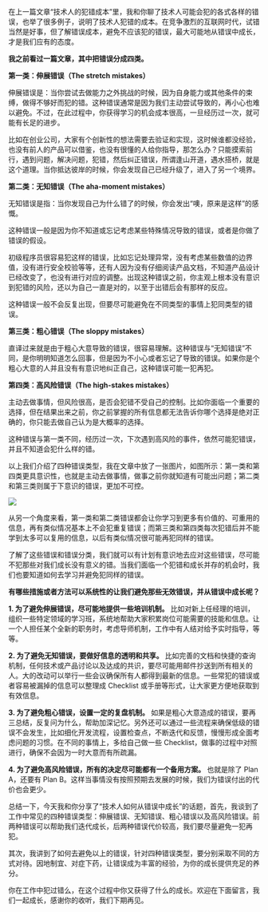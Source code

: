在上一篇文章“技术人的犯错成本”里，我和你聊了技术人可能会犯的各式各样的错误，也举了很多例子，说明了技术人犯错的成本。在竞争激烈的互联网时代，试错当然是好事，但了解错误成本，避免不应该犯的错误，最大可能地从错误中成长，才是我们应有的态度。

**我之前看过一篇文章，其中把错误分成四类。**

**第一类：伸展错误（The stretch mistakes）**

伸展错误是：当你尝试去做能力之外挑战的时候，因为自身能力或其他条件的束缚，做得不够好而犯的错。这种错误通常是因为我们主动尝试导致的，再小心也难以避免。不过，在此过程中，你获得学习的机会成本很高，一旦经历过一次，就可能有长足的进步。

比如在创业公司，大家有个创新性的想法需要去验证和实现，这时候谁都没经验，也没有前人的产品可以借鉴，也没有很懂的人给你指导，那怎么办？只能摸索前行，遇到问题，解决问题，犯错，然后纠正错误，所谓逢山开道，遇水搭桥，就是这个道理。当你抵达彼岸的时候，你会发现自己已经升级了，进入了另一个境界。

**第二类：无知错误（The aha-moment mistakes）**

无知错误是指：当你发现自己为什么错了的时候，你会发出“噢，原来是这样”的感慨。

这种错误一般是因为你不知道或忘记考虑某些特殊情况导致的错误，或者是你做了错误的假设。

初级程序员很容易犯这样的错误，比如忘记处理异常，没有考虑某些数值的边界值，没有进行安全校验等等，还有人因为没有仔细阅读产品文档，不知道产品设计已经改变了，也没有进行对应的调整。出现这种错误之前，你主观上根本没有意识到犯错的风险，还以为自己一直是对的，以至于出错后会有那样的反应。

这种错误一般不会反复出现，但要尽可能避免在不同类型的事情上犯同类型的错误。

**第三类：粗心错误（The sloppy mistakes）**

直译过来就是由于粗心大意导致的错误，很容易理解。这种错误与“无知错误”不同，是你明明知道怎么回事，但是因为不小心或者忘记了导致的错误。如果你是个粗心大意的人并且没有有意识地纠正自己，这种错误可能一犯再犯。

**第四类：高风险错误（The high-stakes mistakes）**

主动去做事情，但风险很高，是否会犯错不受自己的控制。比如你面临一个重要的选择，但在结果出来之前，你之前掌握的所有信息都无法告诉你哪个选择是绝对正确的，你只能去做自己认为是大概率的选择。

这种错误与第一类不同，经历过一次，下次遇到高风险的事件，依然可能犯错误，并且不知道会犯什么样的错。

以上我们介绍了四种错误类型，我在文章中放了一张图片，如图所示：第一类和第四类更具意识性，也就是主动去做事情，做事之前你就知道有可能出问题；第二类和第三类则属于下意识的错误，更加不可控。

![](https://static001.geekbang.org/resource/image/8b/1a/8b1257c74cc18495795a4902ef81d91a.png?wh=1117*794)

从另一个角度来看，第一类和第二类错误都会让你学习到更多有价值的、可重用的信息，再有类似情况基本上不会犯重复错误；而第三类和第四类每次犯错后并不能学到太多可以复用的信息，以后有类似情况很可能再犯同样的错误。

了解了这些错误和错误分类，我们就可以有计划有意识地去应对这些错误，尽可能不犯那些对我们成长没有意义的错。当我们面临一个犯错和成长并存的机会时，我们也要知道如何去学习并避免犯同样的错误。

**有哪些措施或者方法可以系统性的让我们避免那些无效错误，并从错误中成长呢？**

**1\. 为了避免伸展错误，尽可能地提供一些培训机制。** 比如对新上任经理的培训，组织一些特定领域的学习班，系统地帮助大家积累岗位可能需要的技能和信息。让一个人担任某个全新的职务时，考虑导师机制，工作中有人结对给予实时指导，等等。

**2\. 为了避免无知错误，要做好信息的透明和共享。** 比如完善的文档和快捷的查询机制，任何技术或产品讨论以及达成的共识，要尽可能用邮件抄送到所有相关的人。大的改动可以举行一些会议确保所有人都得到最新的信息。一些常犯的错误或者容易被漏掉的信息可以整理成 Checklist 或手册等形式，让大家更方便地获取到有效信息。

**3\. 为了避免粗心错误，设置一定的复盘机制。** 如果是粗心大意造成的错误，要再三总结，反复问为什么，帮助加深记忆。另外还可以通过一些流程来确保低级的错误不会发生，比如细化开发流程，设置检查点，不断迭代和反馈，慢慢形成全面考虑问题的习惯。在不同的事情上，多给自己做一些 Checklist，做事的过程中对照进行，确保不会因为一时大意而有所疏漏。

**4\. 为了避免高风险错误，所有的决定尽可能都有一个备用方案。** 也就是除了 Plan A，还要有 Plan B。这样当事情没有按照预期去发展的时候，我们为错误付出的代价也会更少。

总结一下，今天我和你分享了“技术人如何从错误中成长”的话题，首先，我谈到了工作中常见的四种错误类型：伸展错误、无知错误、粗心错误以及高风险错误。前两种错误可以帮助我们迭代成长，后两种错误代价较高，我们要尽量避免一犯再犯。

其次，我讲到了如何去避免以上的错误，针对四种错误类型，要分别采取不同的方式对待。因地制宜、对症下药，让错误成为丰富的经验，为你的成长提供充足的养分。

你在工作中犯过错么，在这个过程中你又获得了什么的成长。欢迎在下面留言，我们一起成长，感谢你的收听，我们下期再见。